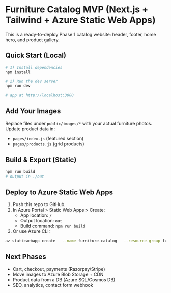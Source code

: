 # Furniture Catalog MVP (Next.js + Tailwind + Azure Static Web Apps)

This is a ready-to-deploy Phase 1 catalog website: header, footer, home hero, and product gallery.

## Quick Start (Local)

```bash
# 1) Install dependencies
npm install

# 2) Run the dev server
npm run dev

# app at http://localhost:3000
```

## Add Your Images

Replace files under `public/images/*` with your actual furniture photos.
Update product data in:
- `pages/index.js` (featured section)
- `pages/products.js` (grid products)

## Build & Export (Static)

```bash
npm run build
# output in ./out
```

## Deploy to Azure Static Web Apps

1. Push this repo to GitHub.
2. In Azure Portal > Static Web Apps > Create:
   - App location: `/`
   - Output location: `out`
   - Build command: `npm run build`
3. Or use Azure CLI:
```bash
az staticwebapp create   --name furniture-catalog   --resource-group furniture-rg   --source https://github.com/<your-username>/<your-repo>   --location eastus   --branch main   --app-location "/"   --output-location "out"   --build-command "npm run build"
```

## Next Phases

- Cart, checkout, payments (Razorpay/Stripe)
- Move images to Azure Blob Storage + CDN
- Product data from a DB (Azure SQL/Cosmos DB)
- SEO, analytics, contact form webhook
```